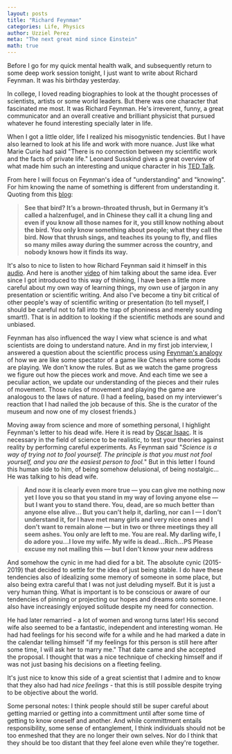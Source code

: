 ```yaml
---
layout: posts
title: "Richard Feynman"
categories: Life, Physics
author: Uzziel Perez
meta: "The next great mind since Einstein"
math: true
---
```


Before I go for my quick mental health walk, and subsequently return to some deep work session tonight, I just want to write about Richard Feynman. It was his birthday yesterday.

In college, I loved reading biographies to look at the thought processes of scientists, artists or some world leaders. But there was one character that fascinated me most. It was Richard Feynman. He's irreverent, funny, a great communicator and an overall creative and brilliant physicist that pursued whatever he found interesting specially later in life.

When I got a little older, life I realized his misogynistic tendencies. But I have also learned to look at his life and work with more nuance. Just like what Marie Curie had said "There is no connection between my scientific work and the facts of private life." Leonard Susskind gives a great overview of what made him such an interesting and unique character in his [TED Talk](https://www.youtube.com/watch?v=6Waurx8e-1o).

From here I will focus on Feynman's idea of "understanding" and "knowing". For him knowing the name of something is different from understanding it. Quoting from this [blog](https://fs.blog/2015/01/richard-feynman-knowing-something/):

> **See that bird? It’s a brown-throated thrush, but in Germany it’s called a halzenfugel, and in Chinese they call it a chung ling and even if you know all those names for it, you still know nothing about the bird. You only know something about people; what they call the bird. Now that thrush sings, and teaches its young to fly, and flies so many miles away during the summer across the country, and nobody knows how it finds its way.**

It's also to nice to listen to how Richard Feynman said it himself in this [audio](https://www.youtube.com/watch?v=45trtAfWhYg). And here is another [video](https://www.youtube.com/watch?v=ga_7j72CVlc) of him talking about the same idea. Ever since I got introduced to this way of thinking, I have been a little more careful about my own way of learning things, my own use of jargon in any presentation or scientific writing. And also I've become a tiny bit critical of other people's way of scientific writing or presentation (to tell myself, I should be careful not to fall into the trap of phoniness and merely sounding smart!). That is in addition to looking if the scientific methods are sound and unbiased.

Feynman has also influenced the way I view what science is and what scientists are doing to understand nature. And in my first job interview, I answered a question about the scientific process using [Feynman's analogy](https://www.youtube.com/watch?v=o1dgrvlWML4) of how we are like some spectator of a game like Chess where some Gods are playing. We don't know the rules. But as we watch the game progress we figure out how the pieces work and move. And each time we see a peculiar action, we update our understanding of the pieces and their rules of movement. Those rules of movement and playing the game are analogous to the laws of nature. (I had a feeling, based on my interviewer's reaction that I had nailed the job because of this. She is the curator of the museum and now one of my closest friends.)

Moving away from science and more of something personal, I highlight Feynman's letter to his dead wife. Here it is read by [Oscar Isaac](https://www.youtube.com/watch?v=kVIx7luyuJw). It is necessary in the field of science to be realistic, to test your theories against reality by performing careful experiments. As Feynman said "*Science is a way of trying not to fool yourself. The principle is that you must not fool yourself, and you are the easiest person to fool.*" But in this letter I found this human side to him, of being somehow delusional, of being nostalgic... He was talking to his dead wife.


> **And now it is clearly even more true — you can give me nothing now yet I love you so that you stand in my way of loving anyone else — but I want you to stand there. You, dead, are so much better than anyone else alive... But you can’t help it, darling, nor can I — I don’t understand it, for I have met many girls and very nice ones and I don’t want to remain alone — but in two or three meetings they all seem ashes. You only are left to me. You are real. My darling wife, I do adore you...I love my wife. My wife is dead...Rich...PS Please excuse my not mailing this — but I don’t know your new address**
>

And somehow the cynic in me had died for a bit. The absolute cynic (2015-2019) that decided to settle for the idea of just being stable. I do have these tendencies also of idealizing some memory of someone in some place, but also being extra careful that I was not just deluding myself. But it is just a very human thing. What is important is to be conscious or aware of our tendencies of pinning or projecting our hopes and dreams onto someone. I also have increasingly enjoyed solitude despite my need for connection.

He had later remarried - a lot of women and wrong turns later! His second wife also seemed to be a fantastic, independent and interesting woman. He had had feelings for his second wife for a while and he had marked a date in the calendar telling himself "if my feelings for this person is still here after some time, I will ask her to marry me." That date came and she accepted the proposal. I thought that was a nice technique of checking himself and if was not just basing his decisions on a fleeting feeling.

It's just nice to know this side of a great scientist that I admire and to know that they also had had *nice feelings* - that this is still possible despite trying to be objective about the world.

Some personal notes: I think people should still be super careful about getting married or getting into a committment until after some time of getting to know oneself and another. And while committment entails responsibility, some sense of entanglement, I think individuals should not be too enmeshed that they are no longer their own selves. Nor do I think that they should be too distant that they feel alone even while they're together. 
